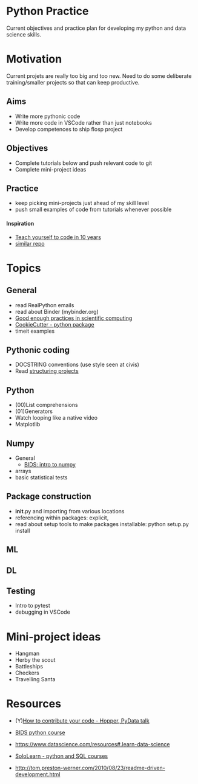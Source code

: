 # Python Practice
Current objectives and practice plan for developing my python and data science skills.

# Motivation
Current projets are really too big and too new. Need to do some deliberate training/smaller projects so that can keep productive.

## Aims
- Write more pythonic code
- Write more code in VSCode rather than just notebooks
- Develop competences to ship flosp project

## Objectives
- Complete tutorials below and push relevant code to git
- Complete mini-project ideas

## Practice
- keep picking mini-projects just ahead of my skill level
- push small examples of code from tutorials whenever possible


#### Inspiration
* [Teach yourself to code in 10 years](http://norvig.com/21-days.html)
* [similar repo](https://github.com/robert8138/python-deliberate-practice/blob/master/README.md)

# Topics

## General
- read RealPython emails
- read about Binder (mybinder.org)
- [Good enough practices in scientific computing](https://arxiv.org/abs/1609.00037)
- [CookieCutter - python package](https://cookiecutter.readthedocs.io/en/latest/)
- timeit examples

## Pythonic coding
- DOCSTRING conventions (use style seen at civis)
- Read [structuring projects](https://docs.python-guide.org/writing/structure/)

## Python
- (00)List comprehensions
- (01)Generators
- Watch looping like a native video
- Matplotlib


## Numpy
- General
  - [BIDS: intro to numpy](https://www.youtube.com/watch?v=PDOsOcG0m-Q)
- arrays
- basic statistical tests


## Package construction
- __init__.py and importing from various locations
- referencing within packages: explicit,  
- read about setup tools to make packages installable: python setup.py install

## ML

## DL

## Testing
- Intro to pytest
- debugging in VSCode

# Mini-project ideas
* Hangman
* Herby the scout
* Battleships
* Checkers
* Travelling Santa



# Resources
- (Y)[How to contribute your code - Hopper, PyData talk](https://www.youtube.com/watch?v=uRul8QdYvqQ)
- [BIDS python course](https://bids.berkeley.edu/news/python-boot-camp-fall-2016-training-videos-available-online)
- https://www.datascience.com/resources#.learn-data-science

- [SoloLearn - python and SQL courses](https://www.sololearn.com/Play/Python)

- http://tom.preston-werner.com/2010/08/23/readme-driven-development.html